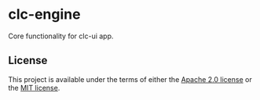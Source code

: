 # clc-engine

Core functionality for clc-ui app.

## License

This project is available under the terms of either the [Apache 2.0 license](../LICENSE-APACHE) or the [MIT license](../LICENSE-MIT).
